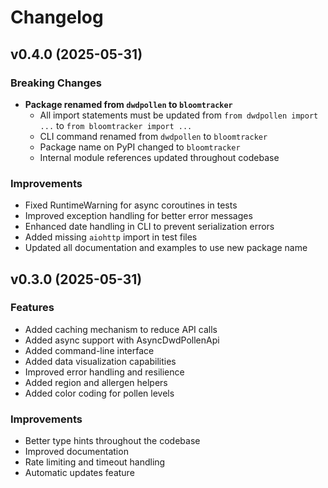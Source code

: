 # Changelog

## v0.4.0 (2025-05-31)

### Breaking Changes
- **Package renamed from `dwdpollen` to `bloomtracker`**
  - All import statements must be updated from `from dwdpollen import ...` to `from bloomtracker import ...`
  - CLI command renamed from `dwdpollen` to `bloomtracker`
  - Package name on PyPI changed to `bloomtracker`
  - Internal module references updated throughout codebase

### Improvements
- Fixed RuntimeWarning for async coroutines in tests
- Improved exception handling for better error messages
- Enhanced date handling in CLI to prevent serialization errors
- Added missing `aiohttp` import in test files
- Updated all documentation and examples to use new package name

## v0.3.0 (2025-05-31)

### Features
- Added caching mechanism to reduce API calls
- Added async support with AsyncDwdPollenApi
- Added command-line interface
- Added data visualization capabilities
- Improved error handling and resilience
- Added region and allergen helpers
- Added color coding for pollen levels

### Improvements
- Better type hints throughout the codebase
- Improved documentation
- Rate limiting and timeout handling
- Automatic updates feature

